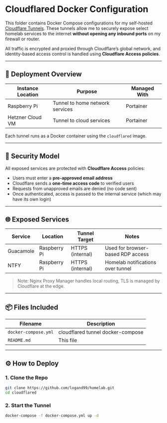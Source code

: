 # Cloudflared Docker Configuration

This folder contains Docker Compose configurations for my self-hosted [Cloudflare Tunnels](https://developers.cloudflare.com/cloudflare-one/connections/connect-apps/). These tunnels allow me to securely expose select homelab services to the internet **without opening any inbound ports** on my firewall or router.

All traffic is encrypted and proxied through Cloudflare’s global network, and identity-based access control is handled using **Cloudflare Access policies**.

---

## 🔧 Deployment Overview

| Instance Location | Purpose                          | Managed With |
|-------------------|----------------------------------|--------------|
| Raspberry Pi      | Tunnel to home network services  | Portainer    |
| Hetzner Cloud VM  | Tunnel to cloud services         | Portainer    |

Each tunnel runs as a Docker container using the `cloudflared` image.

---

## 🔐 Security Model

All exposed services are protected with **Cloudflare Access** policies:

- Users must enter a **pre-approved email address**
- Cloudflare sends a **one-time access code** to verified users
- Requests from unapproved emails are denied (no code sent)
- Once authenticated, access is passed to the internal service (which may have its own login)

---

## 🌐 Exposed Services

| Service      | Location       | Tunnel Target | Notes                                |
|--------------|----------------|----------------|--------------------------------------|
| Guacamole    | Raspberry Pi   | HTTPS (internal) | Used for browser-based RDP access    |
| NTFY         | Raspberry Pi   | HTTPS (internal) | Homelab notifications over tunnel    |

> Note: Nginx Proxy Manager handles local routing, TLS is managed by Cloudflare at the edge.

---

## 📦 Files Included

| Filename                         | Description                                  |
|----------------------------------|----------------------------------------------|
| `docker-compose.yml`         | cloudflared tunnel docker-compose            |
| `README.md`                      | This file                                    |

---

## ⚙️ How to Deploy

### 1. Clone the Repo
```bash
git clone https://github.com/logand99/homelab.git
cd cloudflared
```
### 2. Start the Tunnel
```bash
docker-compose -f docker-compose.yml up -d
```
